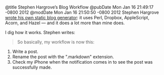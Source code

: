 @title Stephen Hargrove’s Blog Workflow
@pubDate Mon Jan 16 21:49:17 -0800 2012
@modDate Mon Jan 16 21:50:50 -0800 2012
Stephen Hargrove <a href="http://spiritofnine.com/posts/2012/01/16/site-rewrite-complete/">wrote his own static blog generator</a>: it uses Perl, Dropbox, AppleScript, Acorn, and Hazel — and it does a lot more than mine does.

I dig how it works. Stephen writes:

>So basically, my workflow is now this:
1. Write a post.
2. Rename the post with the ".markdown" extension.
3. Check my iPhone when the notification comes in to see the post was successfully made.
